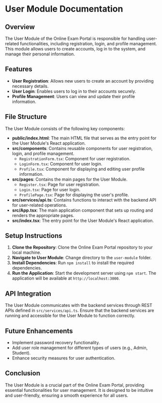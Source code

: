 # User Module Documentation

## Overview
The User Module of the Online Exam Portal is responsible for handling user-related functionalities, including registration, login, and profile management. This module allows users to create accounts, log in to the system, and manage their personal information.

## Features
- **User Registration**: Allows new users to create an account by providing necessary details.
- **User Login**: Enables users to log in to their accounts securely.
- **Profile Management**: Users can view and update their profile information.

## File Structure
The User Module consists of the following key components:

- **public/index.html**: The main HTML file that serves as the entry point for the User Module's React application.
- **src/components**: Contains reusable components for user registration, login, and profile management.
  - `RegistrationForm.tsx`: Component for user registration.
  - `LoginForm.tsx`: Component for user login.
  - `Profile.tsx`: Component for displaying and editing user profile information.
- **src/pages**: Contains the main pages for the User Module.
  - `Register.tsx`: Page for user registration.
  - `Login.tsx`: Page for user login.
  - `ProfilePage.tsx`: Page for displaying the user's profile.
- **src/services/api.ts**: Contains functions to interact with the backend API for user-related operations.
- **src/App.tsx**: The main application component that sets up routing and renders the appropriate pages.
- **src/index.tsx**: The entry point for the User Module's React application.

## Setup Instructions
1. **Clone the Repository**: Clone the Online Exam Portal repository to your local machine.
2. **Navigate to User Module**: Change directory to the `user-module` folder.
3. **Install Dependencies**: Run `npm install` to install the required dependencies.
4. **Run the Application**: Start the development server using `npm start`. The application will be available at `http://localhost:3000`.

## API Integration
The User Module communicates with the backend services through REST APIs defined in `src/services/api.ts`. Ensure that the backend services are running and accessible for the User Module to function correctly.

## Future Enhancements
- Implement password recovery functionality.
- Add user role management for different types of users (e.g., Admin, Student).
- Enhance security measures for user authentication.

## Conclusion
The User Module is a crucial part of the Online Exam Portal, providing essential functionalities for user management. It is designed to be intuitive and user-friendly, ensuring a smooth experience for all users.